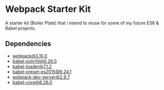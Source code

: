 # Webpack Starter Kit

A starter kit [Boiler Plate] that i intend to reuse for some of my future ES6 & Babel projects.

## Dependencies

+ webpack@3.10.0
+ babel-polyfill@6.26.0
+ babel-loader@7.1.2
+ babel-preset-es2015@6.24.1
+ webpack-dev-server@2.9.7
+ babel-core@6.26.0
